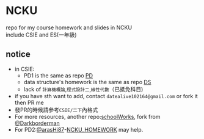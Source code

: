 # NCKU  
repo for my course homework and slides in NCKU  
include CSIE and ES(一年級)  
## notice  
- in CSIE:  
  - PD1 is the same as repo [PD](https://github.com/auyu0408/PD)
  - data structure's homework is the same as repo [DS](https://github.com/auyu0408/DS)  
  - lack of `計算機概論`,`程式設計二`,`線性代數`（已抵免科目)  
- if you have sth want to add, contact `datealive102164@gmail.com` or fork it then PR me  
- 發PR的時候請參考`CSIE/二下`內格式  
- For more resources, another repo:[schoolWorks](https://github.com/auyu0408/schoolWorks), fork from [@Darkborderman](https://github.com/Darkborderman)  
- For PD2:[@arasHi87](https://github.com/arasHi87)-[NCKU_HOMEWORK](https://github.com/arasHi87/NCKU_HOMEWORK) may help.  

